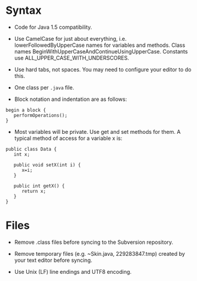 # Syntax #

  * Code for Java 1.5 compatibility.

  * Use CamelCase for just about everything, i.e. lowerFollowedByUpperCase names for variables and methods. Class names BeginWithUpperCaseAndContinueUsingUpperCase. Constants use ALL\_UPPER\_CASE\_WITH\_UNDERSCORES.

  * Use hard tabs, not spaces. You may need to configure your editor to do this.

  * One class per `.java` file.

  * Block notation and indentation are as follows:

```
begin a block {
   performOperations();
}
```

  * Most variables will be private. Use get and set methods for them. A typical method of access for a variable x is:

```
public class Data {
   int x;

   public void setX(int i) {
      x=i;
   }

   public int getX() {
      return x;
   }
}
```

# Files #

  * Remove .class files before syncing to the Subversion repository.

  * Remove temporary files (e.g. ~Skin.java, 229283847.tmp) created by your text editor before syncing.

  * Use Unix (LF) line endings and UTF8 encoding.